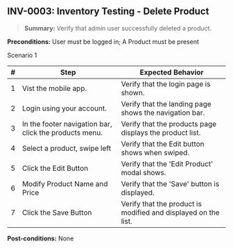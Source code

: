 ## **INV-0003:** Inventory Testing - Delete  Product

> **Summary:** Verify that admin user successfully deleted a product.  <br>

**Preconditions:** User must be logged in; A Product must be present

Scenario 1 

 | \# | Step | Expected Behavior | 
 |----|------|-------------------| 
 |  1 | Vist the mobile app.     | Verify that the login page is shown.   | 
 |  2 | Login using your account.     | Verify that the landing page shows the navigation bar.   | 
 |  3 | In the footer navigation bar, click the products menu.     | Verify that the products page displays the product list.  |  
 |  4 | Select a product, swipe left     | Verify that the Edit button shows when swiped.  |  
 |  5 | Click the Edit Button       | Verify that the 'Edit Product' modal shows.   |  
 |  6 | Modify Product Name and Price  | Verify that the 'Save' button is displayed.   |  
 |  7 | Click the Save Button  | Verify that the product is modified and displayed on the list.   |  

**Post-conditions:** None
